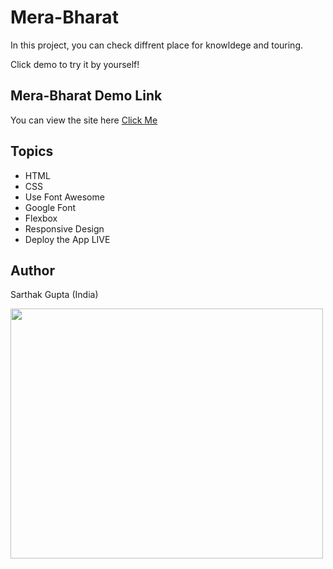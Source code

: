 # Mera-Bharat

In this project, you can check diffrent  place for knowldege and touring.


Click demo to try it by yourself!

## Mera-Bharat Demo Link

You can view the site here
[Click Me]()

## Topics

- HTML
- CSS
- Use Font Awesome
- Google Font
- Flexbox
- Responsive Design
- Deploy the App LIVE



## Author

Sarthak Gupta (India)

<img src="https://avatars.githubusercontent.com/u/112719855?s=400&u=a2792bb7fab456f84f008135cb71dce494c0de00&v=4"  width= 500px height= 400px>